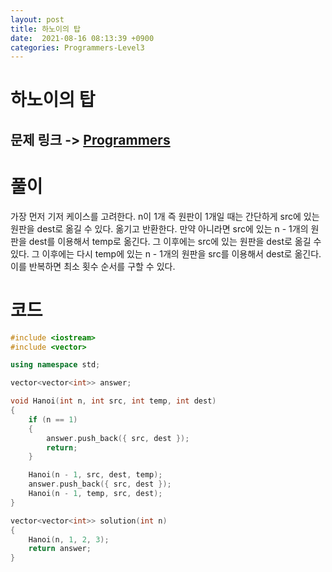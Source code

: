 ```yaml
---
layout: post
title: 하노이의 탑
date:  2021-08-16 08:13:39 +0900
categories: Programmers-Level3
---
```


# 하노이의 탑
## 문제 링크 -> [Programmers](https://programmers.co.kr/learn/courses/30/lessons/12946)

# 풀이
가장 먼저 기저 케이스를 고려한다. n이 1개 즉 원판이 1개일 때는 간단하게 src에 있는 원판을 dest로 옮길 수 있다. 옮기고 반환한다. 만약 아니라면 src에 있는 n - 1개의 원판을 dest를 이용해서 temp로 옮긴다. 그 이후에는 src에 있는 원판을 dest로 옮길 수 있다. 그 이후에는 다시 temp에 있는 n - 1개의 원판을 src를 이용해서 dest로 옮긴다. 이를 반복하면 최소 횟수 순서를 구할 수 있다.

# 코드
```c++
#include <iostream>
#include <vector>

using namespace std;

vector<vector<int>> answer;

void Hanoi(int n, int src, int temp, int dest)
{
    if (n == 1)
    {
        answer.push_back({ src, dest });
        return;
    }

    Hanoi(n - 1, src, dest, temp);
    answer.push_back({ src, dest });
    Hanoi(n - 1, temp, src, dest);
}

vector<vector<int>> solution(int n) 
{
    Hanoi(n, 1, 2, 3);
    return answer;
}
```